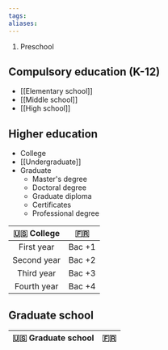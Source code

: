 ```yaml
---
tags: 
aliases:
---
```

1. Preschool

## Compulsory education (K-12)

- [[Elementary school]]
- [[Middle school]]
- [[High school]]
## Higher education

- College
- [[Undergraduate]]
- Graduate
	- Master's degree
	- Doctoral degree
	- Graduate diploma
	- Certificates
	- Professional degree

| 🇺🇸 College | 🇫🇷  |
| :--: | :--: |
| First year | Bac +1 |
| Second year | Bac +2 |
| Third year | Bac +3 |
| Fourth year | Bac +4 |
## Graduate school

| 🇺🇸 Graduate school | 🇫🇷 |
| :--: | :--: |
